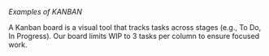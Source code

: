*Examples of KANBAN*

A Kanban board is a visual tool that tracks tasks across stages (e.g., To Do, In
Progress). Our board limits WIP to 3 tasks per column to ensure focused work.
